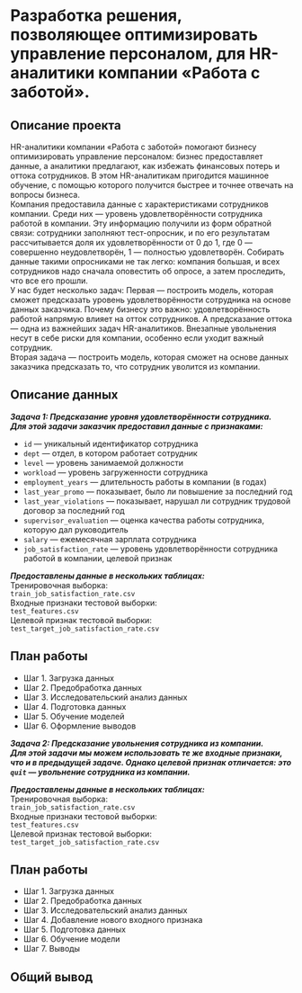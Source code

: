 # Разработка решения, позволяющее оптимизировать управление персоналом, для  HR-аналитики компании «Работа с заботой».

## Описание проекта
HR-аналитики компании «Работа с заботой» помогают бизнесу оптимизировать управление персоналом: бизнес предоставляет данные, а аналитики предлагают, как избежать финансовых потерь и оттока сотрудников. В этом HR-аналитикам пригодится машинное обучение, с помощью которого получится быстрее и точнее отвечать на вопросы бизнеса.  
Компания предоставила данные с характеристиками сотрудников компании. Среди них — уровень удовлетворённости сотрудника работой в компании. Эту информацию получили из форм обратной связи: сотрудники заполняют тест-опросник, и по его результатам рассчитывается доля их удовлетворённости от 0 до 1, где 0 — совершенно неудовлетворён, 1 — полностью удовлетворён.
Собирать данные такими опросниками не так легко: компания большая, и всех сотрудников надо сначала оповестить об опросе, а затем проследить, что все его прошли.   
У нас будет несколько задач:
Первая — построить модель, которая сможет предсказать уровень удовлетворённости сотрудника на основе данных заказчика.
Почему бизнесу это важно: удовлетворённость работой напрямую влияет на отток сотрудников. А предсказание оттока — одна из важнейших задач HR-аналитиков. Внезапные увольнения несут в себе риски для компании, особенно если уходит важный сотрудник.    
Вторая задача — построить модель, которая сможет на основе данных заказчика предсказать то, что сотрудник уволится из компании.

## Описание данных

***Задача 1: Предсказание уровня удовлетворённости сотрудника.  
Для этой задачи заказчик предоставил данные с признаками:***
- `id` — уникальный идентификатор сотрудника
- `dept` — отдел, в котором работает сотрудник
- `level` — уровень занимаемой должности
- `workload` — уровень загруженности сотрудника
- `employment_years` — длительность работы в компании (в годах)
- `last_year_promo` — показывает, было ли повышение за последний год
- `last_year_violations` — показывает, нарушал ли сотрудник трудовой договор за последний год
- `supervisor_evaluation` — оценка качества работы сотрудника, которую дал руководитель
- `salary` — ежемесячная зарплата сотрудника
- `job_satisfaction_rate` — уровень удовлетворённости сотрудника работой в компании, целевой признак

***Предоставлены данные в нескольких таблицах:***  
Тренировочная выборка:  
`train_job_satisfaction_rate.csv`  
Входные признаки тестовой выборки:  
`test_features.csv`  
Целевой признак тестовой выборки:  
`test_target_job_satisfaction_rate.csv`  

## План работы

- Шаг 1. Загрузка данных    
- Шаг 2. Предобработка данных  
- Шаг 3. Исследовательский анализ данных  
- Шаг 4. Подготовка данных
- Шаг 5. Обучение моделей  
- Шаг 6. Оформление выводов

***Задача 2: Предсказание увольнения сотрудника из компании.  
Для этой задачи мы можем использовать те же входные признаки, что и в предыдущей задаче. Однако целевой признак отличается: это `quit` — увольнение сотрудника из компании.***  

***Предоставлены данные в нескольких таблицах:***  
Тренировочная выборка:  
`train_job_satisfaction_rate.csv`  
Входные признаки тестовой выборки:  
`test_features.csv`  
Целевой признак тестовой выборки:  
`test_target_job_satisfaction_rate.csv`

## План работы

- Шаг 1. Загрузка данных    
- Шаг 2. Предобработка данных  
- Шаг 3. Исследовательский анализ данных  
- Шаг 4. Добавление нового входного признака
- Шаг 5. Подготовка данных  
- Шаг 6. Обучение модели
- Шаг 7. Выводы

## Общий вывод
